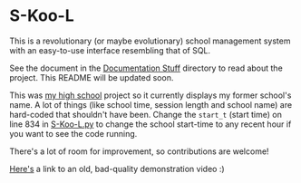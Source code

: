 # S-Koo-L
This is a revolutionary (or maybe evolutionary) school management system with an easy-to-use interface resembling that of SQL.

See the document in the [Documentation Stuff](/Documentation%20Stuff) directory to read about the project. This README will be updated soon.

This was [my high school](http://www.adityabirlaschools.com/KESROL/aboutus.html) project so it currently displays my former
school's name. A lot of things (like school time, session length and school name) are hard-coded that shouldn't have been.
Change the `start_t` (start time) on line 834 in [S-Koo-L.py](/S-Koo-L.py) to change the school start-time to any recent hour if you want to see the code running.

There's a lot of room for improvement, so contributions are welcome!

[Here's](https://www.dropbox.com/s/6xc6tdqdmh242v8/S-Koo-L%20Demo.mp4?dl=0) a link to an old, bad-quality demonstration video :)
